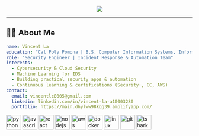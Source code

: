 <p align="center">
  <img src="https://capsule-render.vercel.app/api?text=Hey%20there!%20I'm%20Vincent%20La👋&animation=fadeIn&type=waving&color=gradient&height=100" />
</p>

---

## 👨‍💻 About Me

```yaml
name: Vincent La
education: "Cal Poly Pomona | B.S. Computer Information Systems, Information Security & Forensics"
role: "Security Engineer | Incident Response & Automation Team"
interests:
  - Cybersecurity & Cloud Security
  - Machine Learning for IDS
  - Building practical security apps & automation
  - Continuous learning & certifications (Security+, CC, AWS)
contact:
  email: vincentlc0805@gmail.com
  linkedin: linkedin.com/in/vincent-la-a10003280
  portfolio: https://main.dhylww98kqg39.amplifyapp.com/
```
<p align="left"> <img src="https://cdn.jsdelivr.net/gh/devicons/devicon/icons/python/python-original.svg" alt="python" width="40" height="40" /> <img src="https://cdn.jsdelivr.net/gh/devicons/devicon/icons/javascript/javascript-original.svg" alt="javascript" width="40" height="40" /> <img src="https://cdn.jsdelivr.net/gh/devicons/devicon/icons/react/react-original.svg" alt="react" width="40" height="40" /> <img src="https://cdn.jsdelivr.net/gh/devicons/devicon/icons/nodejs/nodejs-original.svg" alt="nodejs" width="40" height="40" /> <img src="https://cdn.jsdelivr.net/gh/devicons/devicon/icons/aws/aws-original.svg" alt="aws" width="40" height="40" /> <img src="https://cdn.jsdelivr.net/gh/devicons/devicon/icons/docker/docker-original.svg" alt="docker" width="40" height="40" /> <img src="https://cdn.jsdelivr.net/gh/devicons/devicon/icons/linux/linux-original.svg" alt="linux" width="40" height="40" /> <img src="https://cdn.jsdelivr.net/gh/devicons/devicon/icons/git/git-original.svg" alt="git" width="40" height="40" /> <img src="https://cdn.jsdelivr.net/gh/devicons/devicon/icons/tshark/tshark-original.svg" alt="tshark" width="40" height="40" /> </p>
